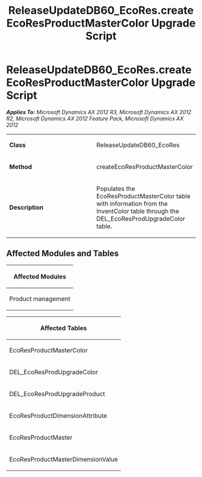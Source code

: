 ﻿---
title: ReleaseUpdateDB60_EcoRes.createEcoResProductMasterColor Upgrade Script
TOCTitle: ReleaseUpdateDB60_EcoRes.createEcoResProductMasterColor Upgrade Script
ms:assetid: 153b8287-83fd-cd12-ec32-657771e47250
ms:mtpsurl: https://msdn.microsoft.com/en-us/library/JJ718532(v=AX.60)
ms:contentKeyID: 49706821
ms.date: 05/18/2015
mtps_version: v=AX.60
---

# ReleaseUpdateDB60\_EcoRes.createEcoResProductMasterColor Upgrade Script 


_**Applies To:** Microsoft Dynamics AX 2012 R3, Microsoft Dynamics AX 2012 R2, Microsoft Dynamics AX 2012 Feature Pack, Microsoft Dynamics AX 2012_

<table>
<colgroup>
<col style="width: 50%" />
<col style="width: 50%" />
</colgroup>
<tbody>
<tr class="odd">
<td><p><strong>Class</strong></p></td>
<td><p>ReleaseUpdateDB60_EcoRes</p></td>
</tr>
<tr class="even">
<td><p><strong>Method</strong></p></td>
<td><p>createEcoResProductMasterColor</p></td>
</tr>
<tr class="odd">
<td><p><strong>Description</strong></p></td>
<td><p>Populates the EcoResProductMasterColor table with information from the InventColor table through the DEL_EcoResProdUpgradeColor table.</p></td>
</tr>
</tbody>
</table>


## Affected Modules and Tables

<table>
<colgroup>
<col style="width: 100%" />
</colgroup>
<thead>
<tr class="header">
<th><p>Affected Modules</p></th>
</tr>
</thead>
<tbody>
<tr class="odd">
<td><p>Product management</p></td>
</tr>
</tbody>
</table>


<table>
<colgroup>
<col style="width: 100%" />
</colgroup>
<thead>
<tr class="header">
<th><p>Affected Tables</p></th>
</tr>
</thead>
<tbody>
<tr class="odd">
<td><p>EcoResProductMasterColor</p></td>
</tr>
<tr class="even">
<td><p>DEL_EcoResProdUpgradeColor</p></td>
</tr>
<tr class="odd">
<td><p>DEL_EcoResProdUpgradeProduct</p></td>
</tr>
<tr class="even">
<td><p>EcoResProductDimensionAttribute</p></td>
</tr>
<tr class="odd">
<td><p>EcoResProductMaster</p></td>
</tr>
<tr class="even">
<td><p>EcoResProductMasterDimensionValue</p></td>
</tr>
</tbody>
</table>

  


